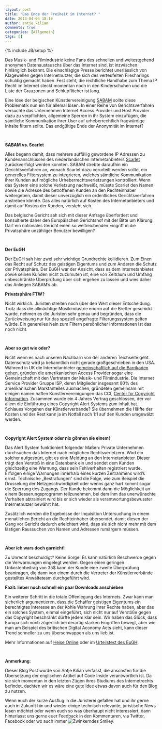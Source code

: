 ```yaml
---
layout: post
title: "Das Ende der Freiheit im Internet? "
date: 2013-04-04 18:19
author: antje.kilian
comments: true
categories: [Allgemein]
tags: []
---
```

{% include JB/setup %}
&nbsp;

<strong> </strong>

Das Musik- und Filmindustrie keine Fans des schnellen und weitestgehend anonymen Datenaustauschs über das Internet sind, ist inzwischen hinlänglich bekannt. Die einschlägige Presse berichtet unerlässlich von Klagewellen gegen Internetnutzer, die sich des verteufelten Filesharings schuldig gemacht haben. Fest steht, die rechtliche Handhabe zum Thema IP Recht im Internet steckt momentan noch in den Kinderschuhen und die Liste der Grauzonen und Schlupflöcher ist lang.

Eine Idee der belgischen Künstlervereinigung <a href="http://www.sabam.be/">SABAM</a> sollte diese Problematik nun ein für allemal lösen. In einer Reihe von Gerichtsverfahren versuchte das Unternehmen Internet Access Provider und Host Provider dazu zu verpflichten, allgemeine Sperren in ihr System einzufügen, die sämtliche Kommunikation ihrer User auf urheberrechtlich fragwürdige Inhalte filtern sollte. Das endgültige Ende der Anonymität im Internet?

&nbsp;

<strong> </strong>

<strong>SABAM vs. Scarlet</strong>

<strong> </strong>

Alles begann damit, dass mehrere auffällig gewordene IP Adressen zu Kundenanschlüssen des niederländischen Internetanbieters <a href="http://www.scarlet.be/nl/">Scarlet</a> zurückverfolgt werden konnten. SABAM strebte daraufhin ein Gerichtsverfahren an, wonach Scarlet dazu verurteilt werden sollte, ein generelles Filtersystem zu integrieren, welches sämtliche Kommunikation ihrer Kunden auf mögliche Urheberrechtsverletzungen kontrolliert. Wenn das System eine solche Verletzung nachweißt, müsste Scarlet den Namen sowie die Adresse des betroffenen Kunden an den Rechteinhaber weitergeben, damit dieser unverzüglich ein ordentliches Gerichtsverfahren anstreben könnte. Das alles natürlich auf Kosten des Internetanbieters und damit auf Kosten der Kunden, versteht sich.

Das belgische Gericht sah sich mit dieser Anfrage überfordert und konsultierte daher den Europäischen Gerichtshof mit der Bitte um Klärung. Darf ein nationales Gericht einen so weitreichenden Eingriff in die Privatsphäre unzähliger Benutzer bewilligen?

&nbsp;

<strong> </strong>

<strong>Der EuGH</strong>

Der EuGH sah hier zwei sehr wichtige Grundrechte kollidieren. Zum Einen das Recht auf Schutz des geistigen Eigentums und zum Anderen die Schutz der Privatsphäre. Der EuGH war der Ansicht, dass es dem Internetanbieter sowie seinen Kunden nicht zuzumuten ist, eine von Zeitraum und Umfang unbeschränkte Überprüfung über sich ergehen zu lassen und wies daher das Anliegen SABAM’s ab.

<strong> </strong>

<strong>Privatsphäre FTW?</strong>

Nicht wirklich. Juristen streiten noch über den Wert dieser Entscheidung. Trotz dass die allmächtige Musikindustrie enorm auf die Bretter geschickt wurde, nehmen es die Juristen sehr genau und begründen, dass die Zurückweisung nur für das speziell angefragte Filterungssystem gelten würde. Ein generelles Nein zum Filtern persönlicher Informationen ist das noch nicht.

&nbsp;

<strong>Aber so gut wie oder?</strong>

Nicht wenn es nach unseren Nachbarn von der anderen Teichseite geht. Datenschutz wird ja bekanntlich nicht gerade großgeschrieben in den USA. Während in UK die Internetanbieter <a href="http://www.bbc.co.uk/news/technology-17853518">gemeinschaftlich auf die Barrikaden gehen</a>, gründen die amerikanischen Access Provider sogar eine Gemeinschaft mit den Vertretern der Musik- und Filmindustrie. Die Internet Service Provider Gruppe ISP, deren Mitglieder insgesamt 60% des amerikanischen Marktanteiles ausmachen, gründeten gemeinsam mit einigen namen haften Künstlervereinigungen das CCI, <a href="http://www.copyrightinformation.org/">Center for Copyright Information</a>. Zusammen wurde ein 4 Jahres Vertrag geschlossen, der vor allem die Einführung eines Copyright Alert Systems zum Inhalt hat. Schlaues Vorgehen der Künstlerverbände? Sie übernehmen die Hälfte der Kosten und der Rest kann ja im Notfall noch 1:1 auf den Kunden umgewälzt werden.

&nbsp;

<strong> </strong>

<strong>Copyright Alert System oder nix gönnen sie einem!</strong>

<strong> </strong>

Das Alert System funktioniert folgender Maßen: Private Unternehmen durchsuchen das Internet nach möglichen Rechtsverletzern. Wird ein solcher aufgespürt, gibt es eine Meldung an den Internetanbieter. Dieser trägt den Verstoß in eine Datenbank ein und sendet dem Kunden gleichzeitig eine Warnung, dass sein Fehlverhalten registriert wurde. Erfolgen einige Warnungen innerhalb eines kurzen Zeitrahmens wird’s ernst. Technische „Bestrafungen“ sind die Folge, wie zum Beispiel die Drosselung der Netzgeschwindigkeit oder wenns ganz hart kommt sogar die Sperrung des Zugangs. Der Kunde bekommt dann die Möglichkeit an einem Besserungsprogramm teilzunehmen, bei dem ihm das unerwünschte Verhalten abtrainiert wird bis er sich wieder als verantwortungsbewusster Internetnutzer bewährt hat.

Zusätzlich werden die Ergebnisse der Inquisition Untersuchung in einem monatlichen Bericht an die Rechteinhaber übersendet, damit diesen der Gang vor Gericht dadurch erleichtert wird, dass sie sich nicht mehr mit dem lästigen Raussuchen von Namen und Adressen rumärgern müssen.

&nbsp;

<strong>Aber ich wars doch garnicht!</strong>

<strong> </strong>

Zu Unrecht beschuldigt? Keine Sorge! Es kann natürlich Beschwerde gegen die Verwarnungen eingelegt werden. Gegen einen geringen Unkostenbeitrag von 35$ kann der Kunde eine zweite Überprüfung beantragen, die dann von einem durch die Vertreter der Künstlerverbände gestelltes Anwälteteam durchgeführt wird.

<strong> </strong>

<strong> </strong>

<strong>Fazit: lieber noch schnell ein paar Downloads anschieben</strong>

Ein weiterer Schritt in die totale Offenlegung des Internets. Zwar kann man sicherlich argumentieren, dass die Schaffer geistigen Eigentums ein berechtigtes Interesse an der Kohle Wahrung ihrer Rechte haben, aber das ein solches System, einmal eingeführt, sich nicht nur auf Verstöße gegen das Copyright beschränkt dürfte jedem klar sein. Wir haben das Glück, dass Europa sich noch zögerlich bei derartig starken Eingriffen bewegt, aber wie man am Beispiel des britischen Digital Aconomy Acts sieht, kann dieser Trend schneller zu uns überschwappen als uns lieb ist.

Mehr Informationen auf <a href="http://heise.de/-1473159">Heise Online</a> oder im <a href="http://curia.europa.eu/juris/document/document.jsf;jsessionid=9ea7d2dc30db2281319924d34a44b722f155719bd5f7.e34KaxiLc3qMb40Rch0SaxuLa3b0?text=&amp;docid=115202&amp;pageIndex=0&amp;doclang=DE&amp;mode=lst&amp;dir=&amp;occ=first&amp;part=1&amp;cid=879384">Urteilstext des EuGH</a>.

&nbsp;

<strong>Anmerkung:</strong>

Dieser Blog Post wurde von Antje Kilian verfasst, die ansonsten für die Übersetzung der englischen Artikel auf Code Inside verantwortlich ist. Da sie sich momentan in den letzten Zügen ihres Studiums des Internetrechts befindet, dachten wir es wäre eine gute Idee etwas davon auch für den Blog zu nutzen.

Wenn euch der kurze Ausflug in die Juristerei gefallen hat und ihr gerne auch in Zukunft hin und wieder einige technisch relevante, juristische News lesen möchtet oder wenn euch so was überhaupt nicht interessiert, dann hinterlasst uns gerne euer Feedback in den Kommentaren, via Twitter, Facebook oder wo auch immer <img class="wlEmoticon wlEmoticon-winkingsmile" style="border-style: none" src="{{BASE_PATH}}/assets/wp-images/wlEmoticon-winkingsmile12.png" alt="Zwinkerndes Smiley" />.
